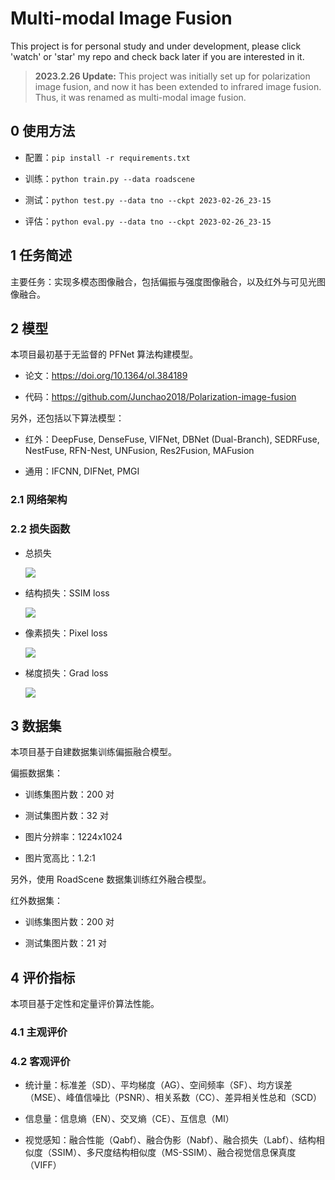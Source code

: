 # Multi-modal Image Fusion

This project is for personal study and under development, please click 'watch' or 'star' my repo and check back later if you are interested in it.

> **2023.2.26 Update:**
> This project was initially set up for polarization image fusion, and now it has been extended to infrared image fusion. Thus, it was renamed as multi-modal image fusion.

## 0 使用方法

- 配置：`pip install -r requirements.txt`

- 训练：`python train.py --data roadscene`

- 测试：`python test.py --data tno --ckpt 2023-02-26_23-15`

- 评估：`python eval.py --data tno --ckpt 2023-02-26_23-15`

## 1 任务简述

主要任务：实现多模态图像融合，包括偏振与强度图像融合，以及红外与可见光图像融合。

## 2 模型

本项目最初基于无监督的 PFNet 算法构建模型。

- 论文：https://doi.org/10.1364/ol.384189

- 代码：https://github.com/Junchao2018/Polarization-image-fusion

另外，还包括以下算法模型：

- 红外：DeepFuse, DenseFuse, VIFNet, DBNet (Dual-Branch), SEDRFuse, NestFuse, RFN-Nest, UNFusion, Res2Fusion, MAFusion

- 通用：IFCNN, DIFNet, PMGI

### 2.1 网络架构


### 2.2 损失函数

- 总损失

    ![](http://latex.codecogs.com/svg.latex?L_{total}(I_1,I_2,I_f)=L_{ssim}(I_1,I_2,I_f)+\alpha\cdot%20L_{pixel}(I_1,I_2,I_f)+\beta\cdot%20L_{grad}(I_1,I_2,I_f))

- 结构损失：SSIM loss

    ![](http://latex.codecogs.com/svg.latex?L_{SSIM}(I_1,I_2,I_f)=1-\frac{1}{N}\cdot\sum_{x,y}[\lambda\cdot%20SSIM(I_1,I_f)+(1-\lambda)\cdot%20SSIM(I_2,I_f)])

- 像素损失：Pixel loss

    ![](http://latex.codecogs.com/svg.latex?L_{pixel}(I_1,I_2,I_f)=\frac{1}{N}\cdot\sum_{x,y}\|\|I_f-max(I_1,I_2)\|\|_1)

- 梯度损失：Grad loss

    ![](http://latex.codecogs.com/svg.latex?L_{grad}(I_1,I_2,I_f)=\frac{1}{N}\cdot\sum_{x,y}\|\|\nabla%20I_f-max(\nabla%20I_1,\nabla%20I_2)\|\|_1)

## 3 数据集

本项目基于自建数据集训练偏振融合模型。

偏振数据集：

- 训练集图片数：200 对

- 测试集图片数：32 对

- 图片分辨率：1224x1024

- 图片宽高比：1.2:1

另外，使用 RoadScene 数据集训练红外融合模型。

红外数据集：

- 训练集图片数：200 对

- 测试集图片数：21 对

## 4 评价指标

本项目基于定性和定量评价算法性能。

### 4.1 主观评价


### 4.2 客观评价

- 统计量：标准差（SD）、平均梯度（AG）、空间频率（SF）、均方误差（MSE）、峰值信噪比（PSNR）、相关系数（CC）、差异相关性总和（SCD）

- 信息量：信息熵（EN）、交叉熵（CE）、互信息（MI）

- 视觉感知：融合性能（Qabf）、融合伪影（Nabf）、融合损失（Labf）、结构相似度（SSIM）、多尺度结构相似度（MS-SSIM）、融合视觉信息保真度（VIFF）